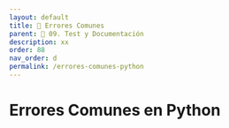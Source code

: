 ```yaml
---
layout: default
title: 📙 Errores Comunes
parent: 🚀 09. Test y Documentación
description: xx
order: 88
nav_order: d
permalink: /errores-comunes-python
---
```


# Errores Comunes en Python